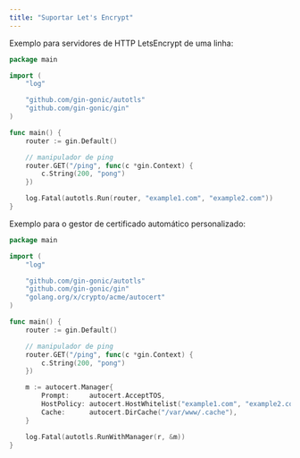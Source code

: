 ```yaml
---
title: "Suportar Let's Encrypt"
---
```


Exemplo para servidores de HTTP LetsEncrypt de uma linha:

```go
package main

import (
	"log"

	"github.com/gin-gonic/autotls"
	"github.com/gin-gonic/gin"
)

func main() {
	router := gin.Default()

	// manipulador de ping
	router.GET("/ping", func(c *gin.Context) {
		c.String(200, "pong")
	})

	log.Fatal(autotls.Run(router, "example1.com", "example2.com"))
}
```

Exemplo para o gestor de certificado automático personalizado:

```go
package main

import (
	"log"

	"github.com/gin-gonic/autotls"
	"github.com/gin-gonic/gin"
	"golang.org/x/crypto/acme/autocert"
)

func main() {
	router := gin.Default()

	// manipulador de ping
	router.GET("/ping", func(c *gin.Context) {
		c.String(200, "pong")
	})

	m := autocert.Manager{
		Prompt:     autocert.AcceptTOS,
		HostPolicy: autocert.HostWhitelist("example1.com", "example2.com"),
		Cache:      autocert.DirCache("/var/www/.cache"),
	}

	log.Fatal(autotls.RunWithManager(r, &m))
}
```

